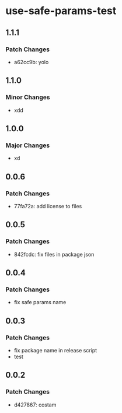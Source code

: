 # use-safe-params-test

## 1.1.1

### Patch Changes

- a62cc9b: yolo

## 1.1.0

### Minor Changes

- xdd

## 1.0.0

### Major Changes

- xd

## 0.0.6

### Patch Changes

- 77fa72a: add license to files

## 0.0.5

### Patch Changes

- 842fcdc: fix files in package json

## 0.0.4

### Patch Changes

- fix safe params name

## 0.0.3

### Patch Changes

- fix package name in release script
- test

## 0.0.2

### Patch Changes

- d427867: costam
